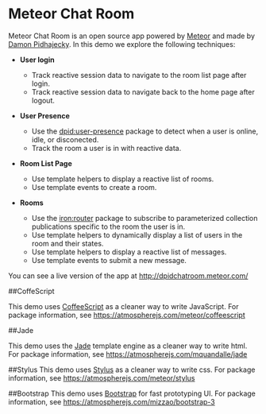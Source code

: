 Meteor Chat Room
================

Meteor Chat Room is an open source app powered by [Meteor](https://www.meteor.com/) and made by
[Damon Pidhajecky](http://www.damonpidhajecky.com). In this demo we explore the following techniques:

  * __User login__
    * Track reactive session data to navigate to the room list page after login.
    * Track reactive session data to navigate back to the home page after logout.

  * __User Presence__
    * Use the [dpid:user-presence](https://github.com/dpid/meteor-user-presence/) package to detect
      when a user is online, idle, or disconected.
    * Track the room a user is in with reactive data.

  * __Room List Page__
    * Use template helpers to display a reactive list of rooms.
    * Use template events to create a room.

  * __Rooms__
    * Use the [iron:router](https://github.com/eventedmind/iron-router/) package to subscribe to
      parameterized collection publications specific to the room the user is in.
    * Use template helpers to dynamically display a list of users in the room and their states.
    * Use template helpers to display a reactive list of messages.
    * Use template events to submit a new message.

You can see a live version of the app at http://dpidchatroom.meteor.com/

##CoffeScript

This demo uses [CoffeeScript](http://coffeescript.org/) as a cleaner way to write JavaScript.
For package information, see https://atmospherejs.com/meteor/coffeescript

##Jade

This demo uses the [Jade](http://jade-lang.com/) template engine as a cleaner way to write html. For package information, see https://atmospherejs.com/mquandalle/jade

##Stylus
This demo uses [Stylus](http://learnboost.github.io/stylus/) as a cleaner way to write css. For package information, see https://atmospherejs.com/meteor/stylus

##Bootstrap
This demo uses [Bootstrap](http://getbootstrap.com/) for fast prototyping UI. For package information, see https://atmospherejs.com/mizzao/bootstrap-3

